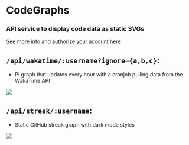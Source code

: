 # CodeGraphs

### API service to display code data as static SVGs

See more info and authorize your account [here](https://graphs.insomnizac.xyz)

## `/api/wakatime/:username?ignore={a,b,c}`:
- Pi graph that updates every hour with a cronjob pulling data from the WakaTime API

<a href="https://graphs.insomnizac.xyz/api/wakatime/Insomnizac" target="_blank">
<img src="https://graphs.insomnizac.xyz/api/wakatime/Insomnizac" />
</a>

## `/api/streak/:username`:
- Static GitHub streak graph with dark mode styles

<a href="https://graphs.insomnizac.xyz/api/streak/zrwaite" target="_blank">
<img src="https://graphs.insomnizac.xyz/api/streak/zrwaite" />
</a>
